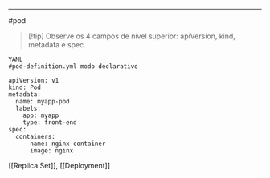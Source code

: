 ------
#pod 

>[!tip] Observe os 4 campos de nível superior: apiVersion, kind, metadata e spec.

```
YAML
#pod-definition.yml modo declarativo

apiVersion: v1 
kind: Pod 
metadata:
  name: myapp-pod 
  labels: 
    app: myapp 
    type: front-end
spec: 
  containers: 
    - name: nginx-container 
      image: nginx

```
[[Replica Set]], [[Deployment]]
